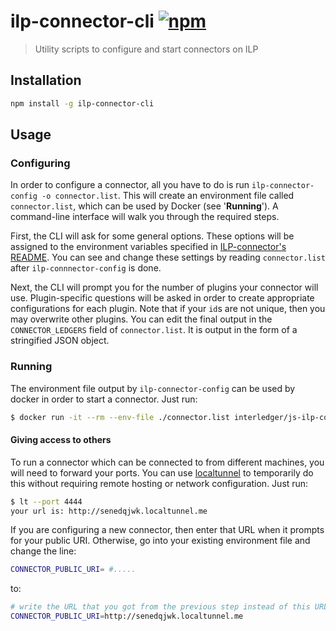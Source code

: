 # ilp-connector-cli [![npm][npm-image]][npm-url]

[npm-image]: https://img.shields.io/npm/v/ilp-connector-cli.svg?style=flat
[npm-url]: https://npmjs.org/package/ilp-connector-cli

> Utility scripts to configure and start connectors on ILP

## Installation

```sh
npm install -g ilp-connector-cli
```

## Usage

### Configuring

In order to configure a connector, all you have to do is run
`ilp-connector-config -o connector.list`. This will create an environment file
called `connector.list`, which can be used by Docker (see '**Running**').  A
command-line interface will walk you through the required steps.

First, the CLI will ask for some general options. These options will be
assigned to the environment variables specified in [ILP-connector's
README](https://github.com/interledger/js-ilp-connector). You can see and change
these settings by reading `connector.list` after `ilp-connnector-config` is
done.

Next, the CLI will prompt you for the number of plugins your connector will
use. Plugin-specific questions will be asked in order to create appropriate
configurations for each plugin. Note that if your `id`s are not unique, then
you may overwrite other plugins. You can edit the final output in the
`CONNECTOR_LEDGERS` field of `connector.list`. It is output in the form of a
stringified JSON object.

### Running

The environment file output by `ilp-connector-config` can be used by docker
in order to start a connector. Just run:

```sh
$ docker run -it --rm --env-file ./connector.list interledger/js-ilp-connector
```

#### Giving access to others

To run a connector which can be connected to from different machines, you will
need to forward your ports. You can use [localtunnel](https://localtunnel.github.io/www/)
to temporarily do this without requiring remote hosting or network configuration.
Just run:

```sh
$ lt --port 4444
your url is: http://senedqjwk.localtunnel.me
```

If you are configuring a new connector, then enter that URL when it prompts for
your public URI. Otherwise, go into your existing environment file and change
the line:

```sh
CONNECTOR_PUBLIC_URI= #.....
```

to:

```sh
# write the URL that you got from the previous step instead of this URL
CONNECTOR_PUBLIC_URI=http://senedqjwk.localtunnel.me
```
